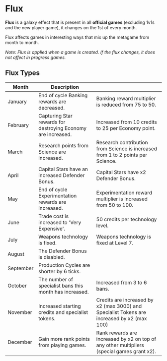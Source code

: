 # Flux

**Flux** is a galaxy effect that is present in all **official games** (excluding 1v1s and the new player game), it changes on the 1st of every month.

Flux affects games in interesting ways that mix up the metagame from month to month.

*Note: Flux is applied when a game is created. If the flux changes, it does not affect in progress games.*

## Flux Types

| Month     | Description                                                  |                                                                                            |
|-----------|--------------------------------------------------------------|--------------------------------------------------------------------------------------------|
| January   | End of cycle Banking rewards are decreased.                  | Banking reward multiplier is reduced from 75 to 50.                                        |
| February  | Capturing Star rewards for destroying Economy are increased. | Increased from 10 credits to 25 per Economy point.                                         |
| March     | Research points from Science are increased.                  | Research contribution from Science is increased from 1 to 2 points per Science.            |
| April     | Capital Stars have an increased Defender Bonus.              | Capital Stars have x2 Defender Bonus.                                                      |
| May       | End of cycle Experimentation rewards are increased.          | Experimentation reward multiplier is increased from 50 to 100.                                               |
| June      | Trade cost is increased to 'Very Expensive'.                 | 50 credits per technology level.                                                           |
| July      | Weapons technology is fixed.                                 | Weapons technology is fixed at Level 7.                                                    |
| August    | The Defender Bonus is disabled.                              |                                                                                            |
| September | Production Cycles are shorter by 6 ticks.                    |                                                                                            |
| October   | The number of specialist bans this month has increased.      | Increased from 3 to 6 bans.                                                                |
| November  | Increased starting credits and specialist tokens.            | Credits are increased by x2 (max 3000) and Specialist Tokens are increased by x2 (max 100) |
| December  | Gain more rank points from playing games.                    | Rank rewards are increased by x2 on top of any other multipliers (special games grant x2). |